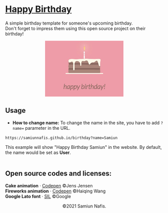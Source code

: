 # [Happy Birthday](https://samiunnafis.github.io/birthday)

A simple birthday template for someone's upcoming birthday.<br>
Don't forget to impress them using this open source project on their birthday!
<p align="center">
	<img width="250px" src="poster.jpg">
</p>

## Usage
* **How to change name:** To change the name in the site, you have to add ``` ?name= ``` parameter in the URL.

```
https://samiunnafis.github.io/birthday?name=Samiun
```

This example will show "Happy Birthday Samiun" in the website. By default, the name would be set as **User**.
<br><br>
## Open source codes and licenses:
**Cake animation** &middot; [Codepen](https://codepen.io/JensJ/pen/MzZrbw) ©Jens Jensen
<br>
**Fireworks animation** &middot; [Codepen](https://codepen.io/whqet/pen/Auzch) ©Haiqing Wang
<br>
**Google Lato font** &middot; [SIL](https://scripts.sil.org/cms/scripts/page.php?site_id=nrsi&id=OFL) ©Google
<p align="center">©2021 Samiun Nafis.</p>